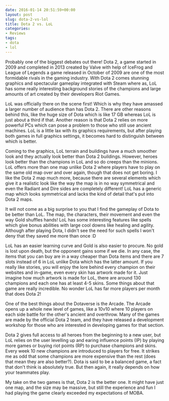 ```yaml
---
date: 2016-01-14 20:51:59+00:00
layout: post
slug: dota-2-vs-lol
title: Dota 2 vs. LoL
categories:
- Reviews
tags:
- dota
- lol
---
```


Probably one of the biggest debates out there! Dota 2, a game started in 2009 and completed in 2013 created by Valve with help of IceFrog and League of Legends a game released in October of 2009 are one of the most formidable rivals in the gaming industry. With Dota 2 comes stunning graphics and spectacular gameplay integrated with Steam where as, LoL has some really interesting background stories of the champions and large amounts of art created by their developers Riot Games.

LoL was officially there on the scene first! Which is why they have amassed a larger number of audience than has Dota 2. There are other reasons behind this, like the huge size of Dota which is like 17 GB whereas LoL is just about a third if that. Another reason is that Dota 2 relies on more powerful PCs which can pose a problem to those who still use ancient machines. LoL is a little lax with its graphics requirements, but after playing both games in full graphics settings, it becomes hard to distinguish between which is better.

Coming to the graphics, LoL terrain and buildings have a much smoother look and they actually look better than Dota 2 buildings. However, heroes look better than the champions in LoL and so do creeps than the minions. LoL offers more than one map unlike Dota 2 where players have to play on the same old map over and over again, though that does not get boring. I like the Dota 2 map much more, because there are several elements which give it a realistic look like the way the map is in no way symmetrical and even the Radiant and Dire sides are completely different! LoL has a generic map which looks symmetrical and lacks the kind of detail that's put into Dota 2 maps.

It will not come as a big surprise to you that I find the gameplay of Dota to be better than LoL. The map, the characters, their movement and even the way Gold shuffles hands! LoL has some interesting features like spells which give bonus abilities with large cool downs like healing and agility. Although after playing Dota, I didn't see the need for such spells I won't deny that they saved me more than once :D

LoL has an easier learning curve and Gold is also easier to procure. No gold is lost upon death, but the opponent gains some if we die. In any case, the items that you can buy are in a way cheaper than Dota items and there are 7 slots instead of 6 in LoL unlike Dota which has the latter amount. If you really like stories, you will enjoy the lore behind every champion on their websites and in-game, even every skin has artwork made for it. Just imagine how much artwork is made for LoL, there are around 130 champions and each one has at least 4-5 skins. Some things about that game are really incredible. No wonder LoL has far more players per month that does Dota 2!

One of the best things about the Dotaverse is the Arcade. The Arcade opens up a whole new level of games, like a 10v10 where 10 players on each side battle for the other's ancient and overthrow. Many of the games are made by the official Dota 2 team, and they have released a development workshop for those who are interested in developing games for that section.

Dota 2 gives full access to all heroes from the beginning to a new user, but LoL relies on the user levelling up and earing influence points (IP) by playing more games or buying riot points (RP) to purchase champions and skins. Every week 10 new champions are introduced to players for free. It strikes me as odd that some champions are more expensive than the rest (does that mean they are also better?). Dota is said to be a balanced game, a fact that don't think is absolutely true. But then again, it really depends on how your teammates play.

My take on the two games is that, Dota 2 is the better one. It might have just one map, and the size may be massive, but still the experience and fun I had playing the game clearly exceeded my expectations of MOBA.
